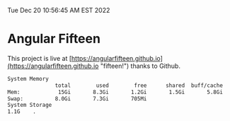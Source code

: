 Tue Dec 20 10:56:45 AM EST 2022

# Angular Fifteen


This project is live at [https://angularfifteen.github.io](https://angularfifteen.github.io "fifteen!") thanks to Github.

```bash
System Memory
               total        used        free      shared  buff/cache   available
Mem:            15Gi       8.3Gi       1.2Gi       1.5Gi       5.8Gi       5.1Gi
Swap:          8.0Gi       7.3Gi       705Mi
System Storage
1.1G	.
```
```bash
